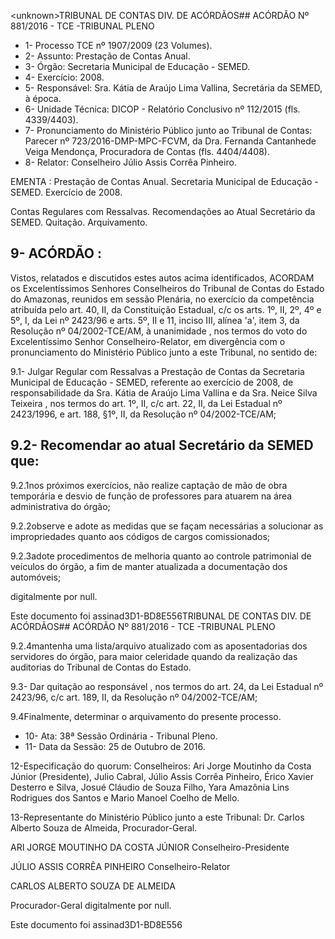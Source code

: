 &lt;unknown&gt;TRIBUNAL DE CONTAS DIV. DE ACÓRDÃOS## ACÓRDÃO Nº 881/2016 - TCE -TRIBUNAL PLENO

- 1- Processo TCE nº 1907/2009 (23 Volumes).
- 2- Assunto: Prestação de Contas Anual.
- 3- Órgão: Secretaria Municipal de Educação - SEMED.
- 4- Exercício: 2008.
- 5- Responsável: Sra. Kátia de Araújo Lima Vallina, Secretária da SEMED, à época.
- 6- Unidade Técnica: DICOP - Relatório Conclusivo nº 112/2015 (fls. 4339/4403).
- 7-  Pronunciamento  do Ministério Público  junto  ao Tribunal  de Contas: Parecer  nº 723/2016-DMP-MPC-FCVM, da Dra. Fernanda Cantanhede Veiga Mendonça, Procuradora de Contas (fls. 4404/4408).
- 8- Relator: Conselheiro Júlio Assis Corrêa Pinheiro.

EMENTA :  Prestação  de  Contas  Anual.  Secretaria Municipal  de  Educação  -  SEMED.  Exercício  de 2008.

Contas Regulares com Ressalvas. Recomendações  ao  Atual  Secretário  da  SEMED. Quitação. Arquivamento.

## 9- ACÓRDÃO :

Vistos, relatados e discutidos estes autos acima identificados, ACORDAM os Excelentíssimos Senhores Conselheiros do Tribunal de Contas do Estado do Amazonas, reunidos em sessão Plenária, no exercício da competência atribuída pelo  art.  40,  II, da Constituição Estadual, c/c os arts. 1º, II, 2º, 4º e 5º, I, da Lei nº 2423/96 e arts. 5º, II e 11, inciso  III,  alínea  'a',  item  3,  da  Resolução  nº  04/2002-TCE/AM, à  unanimidade ,  nos termos do voto  do Excelentíssimo Senhor Conselheiro-Relator, em divergência com o pronunciamento do Ministério Público junto a este Tribunal, no sentido de:

9.1-  Julgar  Regular  com  Ressalvas a  Prestação  de  Contas  da  Secretaria Municipal de Educação - SEMED, referente ao exercício de 2008, de responsabilidade da Sra. Kátia de Araújo Lima Vallina e da Sra. Neice Silva Teixeira , nos termos do art. 1º, II, c/c  art.  22,  II,  da  Lei  Estadual  nº  2423/1996,  e  art.  188,  §1º,  II,  da  Resolução  nº 04/2002-TCE/AM;

## 9.2- Recomendar ao atual Secretário da SEMED que:

9.2.1nos  próximos  exercícios,  não  realize  captação  de  mão  de  obra temporária  e  desvio  de  função  de  professores  para  atuarem  na  área  administrativa  do órgão;

9.2.2observe e adote as medidas que se façam necessárias a solucionar as impropriedades quanto aos códigos de cargos comissionados;

9.2.3adote procedimentos de melhoria quanto ao controle patrimonial de veículos do órgão, a fim de manter atualizada a documentação dos automóveis;

digitalmente por null.

Este documento foi assinad3D1-BD8E556TRIBUNAL DE CONTAS DIV. DE ACÓRDÃOS## ACÓRDÃO Nº 881/2016 - TCE -TRIBUNAL PLENO

9.2.4mantenha uma lista/arquivo atualizado com as aposentadorias dos servidores  do  órgão,  para  maior  celeridade  quando  da  realização  das  auditorias  do Tribunal de Contas do Estado.

9.3- Dar quitação ao responsável , nos termos do art. 24, da Lei Estadual nº 2423/96, c/c art. 189, II, da Resolução nº 04/2002-TCE/AM;

9.4Finalmente, determinar o arquivamento do presente processo.

- 10- Ata: 38ª Sessão Ordinária - Tribunal Pleno.
- 11- Data da Sessão: 25 de Outubro de 2016.

12-Especificação  do  quorum: Conselheiros: Ari Jorge  Moutinho  da  Costa  Júnior (Presidente),  Julio  Cabral,  Júlio  Assis  Corrêa  Pinheiro,  Érico  Xavier  Desterro  e  Silva, Josué Cláudio de Souza Filho, Yara Amazônia Lins Rodrigues dos Santos e Mario Manoel Coelho de Mello.

13-Representante  do  Ministério  Público  junto  a  este  Tribunal: Dr.  Carlos  Alberto Souza de Almeida, Procurador-Geral.

ARI JORGE MOUTINHO DA COSTA JÚNIOR Conselheiro-Presidente

JÚLIO ASSIS CORRÊA PINHEIRO Conselheiro-Relator

CARLOS ALBERTO SOUZA DE ALMEIDA

Procurador-Geral digitalmente por null.

Este documento foi assinad3D1-BD8E556